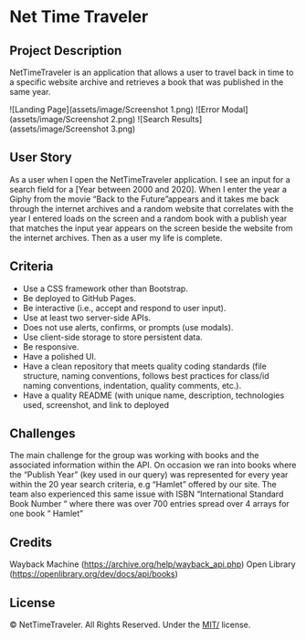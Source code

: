 # Net Time Traveler

## Project Description 

NetTimeTraveler is an application that allows a user to travel back in time to a specific website archive and retrieves a book that was published in the same year.

![Landing Page](assets/image/Screenshot 1.png)
![Error Modal](assets/image/Screenshot 2.png)
![Search Results](assets/image/Screenshot 3.png)

## User Story

As a user when I open the NetTimeTraveler application. I see an input for a search field for a [Year between 2000 and 2020]. When I enter the year a Giphy from the movie “Back to the Future”appears and it takes me back through the internet archives and a random website that correlates with the year I entered loads on the screen and a random book with a publish year that matches the input year appears on the screen beside the website from the internet archives. Then as a user my life is complete.


## Criteria

* Use a CSS framework other than Bootstrap.
* Be deployed to GitHub Pages.
* Be interactive (i.e., accept and respond to user input).
* Use at least two server-side APIs.
* Does not use alerts, confirms, or prompts (use modals).
* Use client-side storage to store persistent data.
* Be responsive.
* Have a polished UI.
* Have a clean repository that meets quality coding standards (file structure, naming conventions, follows best practices for class/id naming conventions, indentation, quality comments, etc.).
* Have a quality README (with unique name, description, technologies used, screenshot, and link to deployed


## Challenges

The main challenge for the group was working with books and the associated information within the API. On occasion we ran into books where the “Publish Year” (key used in our query) was represented for every year within the 20 year search criteria, e.g “Hamlet”   offered by our site.  The team also experienced this same issue with ISBN “International Standard Book Number “ where there was over 700 entries spread over 4 arrays for one book “ Hamlet”


## Credits

Wayback Machine (https://archive.org/help/wayback_api.php)
Open Library (https://openlibrary.org/dev/docs/api/books)


## License

© NetTimeTraveler. All Rights Reserved. Under the [MIT/](./license.txt) license.

